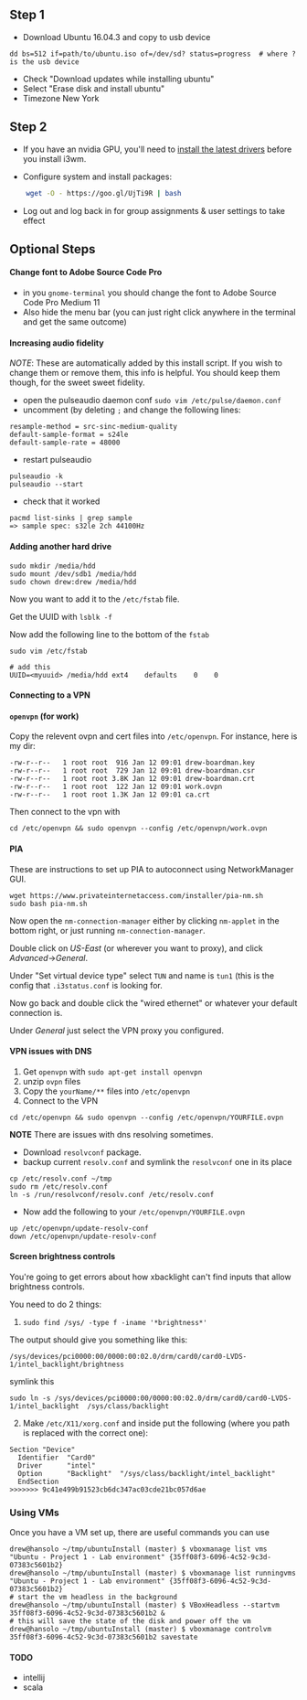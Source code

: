 ## Step 1
- Download Ubuntu 16.04.3 and copy to usb device

```
dd bs=512 if=path/to/ubuntu.iso of=/dev/sd? status=progress  # where ? is the usb device
```

- Check "Download updates while installing ubuntu"
- Select "Erase disk and install ubuntu"
- Timezone New York

## Step 2
- If you have an nvidia GPU, you'll need to [install the latest
  drivers](http://www.linuxandubuntu.com/home/how-to-install-latest-nvidia-drivers-in-linux) before you install i3wm.

- Configure system and install packages:

```bash
    wget -O - https://goo.gl/UjTi9R | bash
```

- Log out and log back in for group assignments & user settings to take effect

## Optional Steps

#### Change font to Adobe Source Code Pro
- in you `gnome-terminal` you should change the font to Adobe Source Code Pro Medium 11
- Also hide the menu bar (you can just right click anywhere in the terminal and get the same outcome)

#### Increasing audio fidelity
*NOTE*: These are automatically added by this install script. If you wish to change them or remove them, this info is helpful. You should keep them
though, for the sweet sweet fidelity.

  - open the pulseaudio daemon conf `sudo vim /etc/pulse/daemon.conf`
  - uncomment (by deleting `;` and change the following lines:

```
resample-method = src-sinc-medium-quality
default-sample-format = s24le
default-sample-rate = 48000
```

  - restart pulseaudio

```
pulseaudio -k
pulseaudio --start
```

  - check that it worked

```
pacmd list-sinks | grep sample
=> sample spec: s32le 2ch 44100Hz
```

#### Adding another hard drive

```
sudo mkdir /media/hdd
sudo mount /dev/sdb1 /media/hdd
sudo chown drew:drew /media/hdd
```

Now you want to add it to the `/etc/fstab` file.

Get the UUID with `lsblk -f`

Now add the following line to the bottom of the `fstab`

```
sudo vim /etc/fstab

# add this
UUID=<myuuid> /media/hdd ext4    defaults    0    0
```

#### Connecting to a VPN

#### `openvpn` (for work)

Copy the relevent ovpn and cert files into `/etc/openvpn`.
For instance, here is my dir:

```
-rw-r--r--   1 root root  916 Jan 12 09:01 drew-boardman.key
-rw-r--r--   1 root root  729 Jan 12 09:01 drew-boardman.csr
-rw-r--r--   1 root root 3.8K Jan 12 09:01 drew-boardman.crt
-rw-r--r--   1 root root  122 Jan 12 09:01 work.ovpn
-rw-r--r--   1 root root 1.3K Jan 12 09:01 ca.crt
```

Then connect to the vpn with

```
cd /etc/openvpn && sudo openvpn --config /etc/openvpn/work.ovpn
```

#### PIA
These are instructions to set up PIA to autoconnect using NetworkManager GUI.

```
wget https://www.privateinternetaccess.com/installer/pia-nm.sh
sudo bash pia-nm.sh
```

Now open the `nm-connection-manager` either by clicking `nm-applet` in the
bottom right, or just running `nm-connection-manager`.

Double click on *US-East* (or wherever you want to proxy), and click
*Advanced*->*General*.

Under "Set virtual device type" select `TUN` and name is `tun1` (this is the
config that `.i3status.conf` is looking for.

Now go back and double click the "wired ethernet" or whatever your default
connection is.

Under *General* just select the VPN proxy you configured.

#### VPN issues with DNS
1. Get `openvpn` with `sudo apt-get install openvpn`
2. unzip `ovpn` files
3. Copy the `yourName/**` files into `/etc/openvpn`
4. Connect to the VPN

```
cd /etc/openvpn && sudo openvpn --config /etc/openvpn/YOURFILE.ovpn
```

**NOTE**
There are issues with dns resolving sometimes.

- Download `resolvconf` package.
- backup current `resolv.conf` and symlink the `resolvconf` one in its place

```
cp /etc/resolv.conf ~/tmp
sudo rm /etc/resolv.conf
ln -s /run/resolvconf/resolv.conf /etc/resolv.conf
```

- Now add the following to your `/etc/openvpn/YOURFILE.ovpn`

```
up /etc/openvpn/update-resolv-conf
down /etc/openvpn/update-resolv-conf
```

#### Screen brightness controls
You're going to get errors about how xbacklight can't find inputs that allow brightness controls.

You need to do 2 things:

1. `sudo find /sys/ -type f -iname '*brightness*'`

The output should give you something like this:

`/sys/devices/pci0000:00/0000:00:02.0/drm/card0/card0-LVDS-1/intel_backlight/brightness`

symlink this

`sudo ln -s /sys/devices/pci0000:00/0000:00:02.0/drm/card0/card0-LVDS-1/intel_backlight  /sys/class/backlight
`

2. Make `/etc/X11/xorg.conf` and inside put the following (where you path is replaced with the correct one):

```
Section "Device"
  Identifier  "Card0"
  Driver      "intel"
  Option      "Backlight"  "/sys/class/backlight/intel_backlight"
  EndSection
>>>>>>> 9c41e499b91523cb6dc347ac03cde21bc057d6ae
```
### Using VMs
Once you have a VM set up, there are useful commands you can use

```
drew@hansolo ~/tmp/ubuntuInstall (master) $ vboxmanage list vms
"Ubuntu - Project 1 - Lab environment" {35ff08f3-6096-4c52-9c3d-07383c5601b2}
drew@hansolo ~/tmp/ubuntuInstall (master) $ vboxmanage list runningvms
"Ubuntu - Project 1 - Lab environment" {35ff08f3-6096-4c52-9c3d-07383c5601b2}
# start the vm headless in the background
drew@hansolo ~/tmp/ubuntuInstall (master) $ VBoxHeadless --startvm 35ff08f3-6096-4c52-9c3d-07383c5601b2 &
# this will save the state of the disk and power off the vm
drew@hansolo ~/tmp/ubuntuInstall (master) $ vboxmanage controlvm 35ff08f3-6096-4c52-9c3d-07383c5601b2 savestate
```




#### TODO
- intellij
- scala
